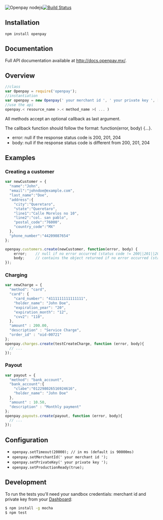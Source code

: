 ![Openpay nodejs](http://www.openpay.mx/img/github/nodejs.jpg)[![Build Status](https://travis-ci.org/open-pay/openpay-node.png?branch=master)](https://travis-ci.org/open-pay/openpay-node)

## Installation

`npm install openpay`

## Documentation

Full API documentation available at http://docs.openpay.mx/.

## Overview

```js
//class
var Openpay = require('openpay');
//instantiation
var openpay = new Openpay(' your merchant id ', ' your private key ', [ isProduction ]);
//use the api
openpay.< resource_name >.< method_name >( ... )
```

All methods accept an optional callback as last argument. 

The callback function should follow the format: function(error, body) {...}.
* error: null if the response status code is 200, 201, 204
* body: null if the response status code is different from 200, 201, 204

## Examples

### Creating a customer
```js
var newCustomer = {
  "name":"John",
  "email":"johndoe@example.com",
  "last_name":"Doe",
  "address":{
    "city":"Queretaro",
    "state":"Queretaro",
    "line1":"Calle Morelos no 10",
    "line2":"col. san pablo",
    "postal_code":"76000",
    "country_code":"MX"
  },
  "phone_number":"44209087654"
};

openpay.customers.create(newCustomer, function(error, body) {
    error;    // null if no error occurred (status code != 200||201||204)
    body;     // contains the object returned if no error occurred (status code == 200||201||204)
});
```

### Charging
```js
var newCharge = {
  "method": "card",
  "card": {
    "card_number": "4111111111111111",
    "holder_name": "John Doe",
    "expiration_year": "20",
    "expiration_month": "12",
    "cvv2": "110",
  },
  "amount" : 200.00,
  "description" : "Service Charge",
  "order_id" : "oid-00721"
};
openpay.charges.create(testCreateCharge, function (error, body){
  // ...
});
```

### Payout
```js
var payout = {
  "method": "bank_account",
  "bank_account":{
    "clabe":"012298026516924616",
    "holder_name": "John Doe"
  },
  "amount" : 10.50,
  "description" : "Monthly payment"
};
openpay.payouts.create(payout, function (error, body){
  // ...
});
```

## Configuration

 * `openpay.setTimeout(20000); // in ms (default is 90000ms)`
 * `openpay.setMerchantId(' your merchant id ');`
 * `openpay.setPrivateKey(' your private key ');`
 * `openpay.setProductionReady(true);`

## Development

To run the tests you'll need your sandbox credentials: merchant id and private key from your [Dashboard](https://sandbox-dashboard.openpay.mx/):

```bash
$ npm install -g mocha
$ npm test
```
